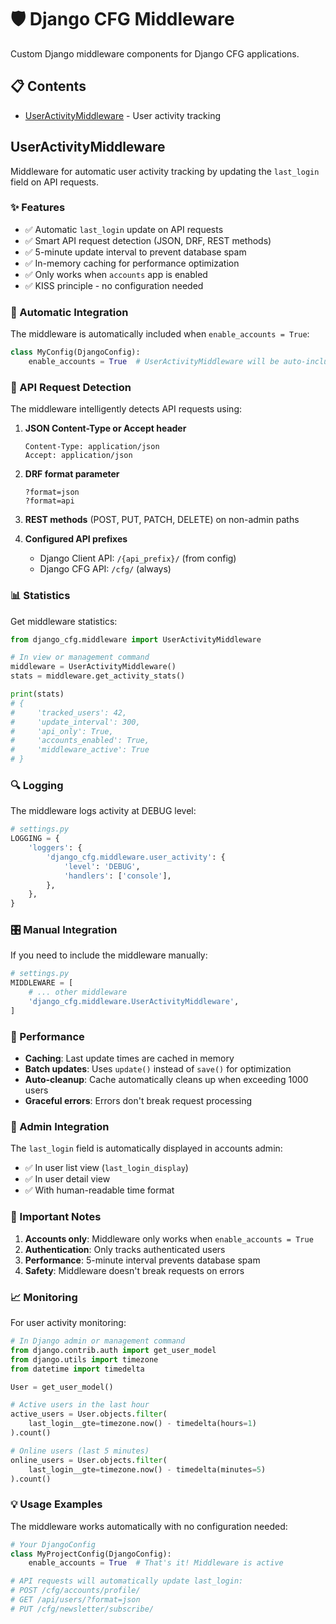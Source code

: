 # 🛡️ Django CFG Middleware

Custom Django middleware components for Django CFG applications.

## 📋 Contents

- [UserActivityMiddleware](#useractivitymiddleware) - User activity tracking

## UserActivityMiddleware

Middleware for automatic user activity tracking by updating the `last_login` field on API requests.

### ✨ Features

- ✅ Automatic `last_login` update on API requests
- ✅ Smart API request detection (JSON, DRF, REST methods)
- ✅ 5-minute update interval to prevent database spam
- ✅ In-memory caching for performance optimization
- ✅ Only works when `accounts` app is enabled
- ✅ KISS principle - no configuration needed

### 🚀 Automatic Integration

The middleware is automatically included when `enable_accounts = True`:

```python
class MyConfig(DjangoConfig):
    enable_accounts = True  # UserActivityMiddleware will be auto-included
```

### 🎯 API Request Detection

The middleware intelligently detects API requests using:

1. **JSON Content-Type or Accept header**
   ```
   Content-Type: application/json
   Accept: application/json
   ```

2. **DRF format parameter**
   ```
   ?format=json
   ?format=api
   ```

3. **REST methods** (POST, PUT, PATCH, DELETE) on non-admin paths

4. **Configured API prefixes**
   - Django Client API: `/{api_prefix}/` (from config)
   - Django CFG API: `/cfg/` (always)

### 📊 Statistics

Get middleware statistics:

```python
from django_cfg.middleware import UserActivityMiddleware

# In view or management command
middleware = UserActivityMiddleware()
stats = middleware.get_activity_stats()

print(stats)
# {
#     'tracked_users': 42,
#     'update_interval': 300,
#     'api_only': True,
#     'accounts_enabled': True,
#     'middleware_active': True
# }
```

### 🔍 Logging

The middleware logs activity at DEBUG level:

```python
# settings.py
LOGGING = {
    'loggers': {
        'django_cfg.middleware.user_activity': {
            'level': 'DEBUG',
            'handlers': ['console'],
        },
    },
}
```

### 🎛️ Manual Integration

If you need to include the middleware manually:

```python
# settings.py
MIDDLEWARE = [
    # ... other middleware
    'django_cfg.middleware.UserActivityMiddleware',
]
```

### 🔧 Performance

- **Caching**: Last update times are cached in memory
- **Batch updates**: Uses `update()` instead of `save()` for optimization
- **Auto-cleanup**: Cache automatically cleans up when exceeding 1000 users
- **Graceful errors**: Errors don't break request processing

### 🎯 Admin Integration

The `last_login` field is automatically displayed in accounts admin:

- ✅ In user list view (`last_login_display`)
- ✅ In user detail view
- ✅ With human-readable time format

### 🚨 Important Notes

1. **Accounts only**: Middleware only works when `enable_accounts = True`
2. **Authentication**: Only tracks authenticated users
3. **Performance**: 5-minute interval prevents database spam
4. **Safety**: Middleware doesn't break requests on errors

### 📈 Monitoring

For user activity monitoring:

```python
# In Django admin or management command
from django.contrib.auth import get_user_model
from django.utils import timezone
from datetime import timedelta

User = get_user_model()

# Active users in the last hour
active_users = User.objects.filter(
    last_login__gte=timezone.now() - timedelta(hours=1)
).count()

# Online users (last 5 minutes)
online_users = User.objects.filter(
    last_login__gte=timezone.now() - timedelta(minutes=5)
).count()
```

### 💡 Usage Examples

The middleware works automatically with no configuration needed:

```python
# Your DjangoConfig
class MyProjectConfig(DjangoConfig):
    enable_accounts = True  # That's it! Middleware is active

# API requests will automatically update last_login:
# POST /cfg/accounts/profile/
# GET /api/users/?format=json
# PUT /cfg/newsletter/subscribe/
```
